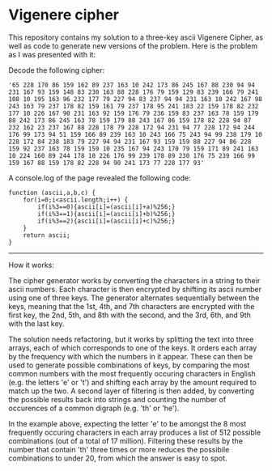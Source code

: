 # Vigenere cipher

This repository contains my solution to a three-key ascii Vigenere Cipher, as well as code to generate new versions of the problem. Here is the problem as I was presented with it:

Decode the following cipher:

```
'65 228 170 86 159 162 89 237 163 10 242 173 86 245 167 88 230 94 94 231 167 93 159 148 83 230 163 88 228 176 79 159 129 83 239 166 79 241 108 10 195 163 96 232 177 79 227 94 83 237 94 94 231 163 10 242 167 98 243 163 79 237 178 82 159 161 79 237 178 95 241 183 22 159 178 82 232 177 10 226 167 90 231 163 92 159 176 79 236 159 83 237 163 78 159 179 88 242 173 86 245 163 78 159 179 88 243 167 86 159 178 82 228 94 87 232 162 23 237 167 88 228 178 79 228 172 94 231 94 77 228 172 94 244 176 99 173 94 51 159 166 89 239 163 10 243 166 75 243 94 99 238 179 10 228 172 84 238 183 79 227 94 94 231 167 93 159 159 88 227 94 86 228 159 92 237 163 78 159 159 10 235 167 94 243 170 79 159 171 89 241 163 10 224 160 89 244 178 10 226 176 99 239 178 89 230 176 75 239 166 99 159 167 88 159 178 82 228 94 90 241 173 77 228 177 93'
```
A console.log of the page revealed the following code:

```
function (ascii,a,b,c) {
	for(i=0;i<ascii.length;i++) {
		if(i%3==0){ascii[i]=(ascii[i]+a)%256;}
		if(i%3==1){ascii[i]=(ascii[i]+b)%256;}
		if(i%3==2){ascii[i]=(ascii[i]+c)%256;}
	}
	return ascii;
}
```

-------------

How it works:

The cipher generator works by converting the characters in a string to their ascii numbers. Each character is then encrypted by shifting its ascii number using one of three keys. The generator alternates sequentially between the keys, meaning that the 1st, 4th, and 7th characters are encrypted with the first key, the 2nd, 5th, and 8th with the second, and the 3rd, 6th, and 9th with the last key.    

The solution needs refactoring, but it works by splitting the text into three arrays, each of which corresponds to one of the keys. It orders each array by the frequency with which the numbers in it appear. These can then be used to generate possible combinations of keys, by comparing the most common numbers with the most frequently occuring characters in English (e.g. the letters 'e' or 't') and shifting each array by the amount required to match up the two. A second layer of filtering is then added, by converting the possible results back into strings and counting the number of occurences of a common digraph (e.g. 'th' or 'he').

In the example above, expecting the letter 'e' to be amongst the 8 most frequently occuring characters in each array produces a list of 512 possible combinations (out of a total of 17 million). Filtering these results by the number that contain 'th' three times or more reduces the possibile combinations to under 20, from which the answer is easy to spot.
